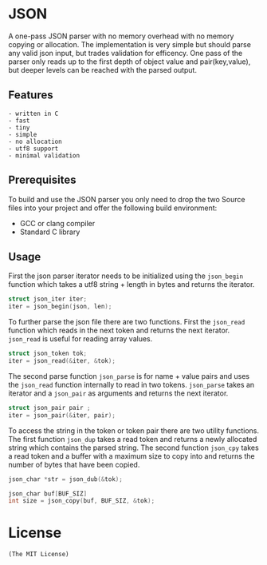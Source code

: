 # JSON
A one-pass JSON parser with no memory overhead with no memory copying or allocation.
The implementation is very simple but should parse any valid
json input, but trades validation for efficency.
One pass of the parser only reads up to the first depth of object value
and pair(key,value), but deeper levels can be reached with the parsed output.

## Features
    - written in C
    - fast
    - tiny
    - simple
    - no allocation
    - utf8 support
    - minimal validation

## Prerequisites
To build and use the JSON parser you only need to drop the two
Source files into your project and offer the following
build environment:
* GCC or clang compiler
* Standard C library

## Usage
First the json parser iterator needs to be initialized using
the `json_begin` function which takes a utf8 string + length in bytes
and returns the iterator.

```c
struct json_iter iter;
iter = json_begin(json, len);
```
To further parse the json file there are two functions.
First the `json_read` function which reads in the next token
and returns the next iterator. `json_read` is useful for reading
array values.

```c
struct json_token tok;
iter = json_read(&iter, &tok);
```
The second parse function `json_parse` is for name + value pairs
and uses the `json_read` function internally to read in two tokens.
`json_parse` takes an iterator and a `json_pair` as arguments and
returns the next iterator.

```c
struct json_pair pair ;
iter = json_pair(&iter, pair);
```
To access the string in the token or token pair there are two utility functions.
The first function `json_dup` takes a read token and returns a newly allocated
string which contains the parsed string.
The second function `json_cpy` takes a read token and a buffer with a maximum
size to copy into and returns the number of bytes that have been copied.

```c
json_char *str = json_dub(&tok);

json_char buf[BUF_SIZ]
int size = json_copy(buf, BUF_SIZ, &tok);
```

# License
    (The MIT License)
